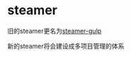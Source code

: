 # steamer

旧的steamer更名为[steamer-gulp](https://github.com/lcxfs1991/steamer-gulp)

新的steamer将会建设成多项目管理的体系
